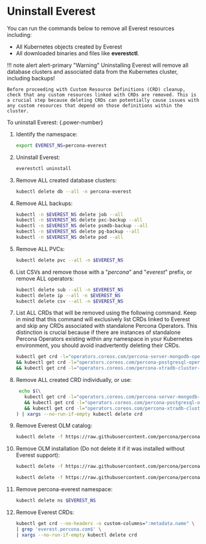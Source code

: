 # Uninstall Everest

You can run the commands below to remove all Everest resources including:

- All Kubernetes objects created by Everest
- All downloaded binaries and files like **everestctl**.

!!! note alert alert-primary "Warning"
    Uninstalling Everest will remove all database clusters and associated data from the Kubernetes cluster, including backups!

    Before proceeding with Custom Resource Definitions (CRD) cleanup, check that any custom resources linked with CRDs are removed. This is a crucial step because deleting CRDs can potentially cause issues with any custom resources that depend on those definitions within the cluster.

To uninstall Everest:
{.power-number}

1. Identify the namespace:

    ```sh
    export EVEREST_NS=percona-everest
    ```

2. Uninstall Everest:

    ```sh
    everestctl uninstall
    ```

3. Remove ALL created database clusters:

    ```sh
    kubectl delete db --all -n percona-everest
    ```

4. Remove ALL backups:

    ```sh
    kubectl -n $EVEREST_NS delete job --all
    kubectl -n $EVEREST_NS delete pxc-backup --all
    kubectl -n $EVEREST_NS delete psmdb-backup --all
    kubectl -n $EVEREST_NS delete pg-backup --all
    kubectl -n $EVEREST_NS delete pod --all     
    ```

5. Remove ALL PVCs:

    ```sh
    kubectl delete pvc --all -n $EVEREST_NS
    ```

6. List CSVs and remove those with a "*percona*" and "*everest*" prefix, or remove ALL operators:

    ```sh
    kubectl delete sub --all -n $EVEREST_NS
    kubectl delete ip --all -n $EVEREST_NS
    kubectl delete csv --all -n $EVEREST_NS
    ```

7. List ALL CRDs that will be removed using the following command. 
Keep in mind that this command will exclusively list CRDs linked to Everest and skip any CRDs associated with standalone Percona Operators. This distinction is crucial because if there are instances of standalone Percona Operators existing within any namespace in your Kubernetes environment, you should avoid inadvertently deleting their CRDs.

    ```sh
    kubectl get crd -l="operators.coreos.com/percona-server-mongodb-operator.percona-everest" --ignore-not-found=true --no-headers | awk '{print $1}' \
    && kubectl get crd -l="operators.coreos.com/percona-postgresql-operator.percona-everest" --ignore-not-found=true --no-headers | awk '{print $1}' \
    && kubectl get crd -l="operators.coreos.com/percona-xtradb-cluster-operator.percona-everest" --ignore-not-found=true --no-headers | awk '{print $1}'
    ```

8. Remove ALL created CRD individually, or use:

    ```sh
     echo $(\
       kubectl get crd -l="operators.coreos.com/percona-server-mongodb-operator.percona-everest" --ignore-not-found=true --no-headers | awk '{print $1}' \
       && kubectl get crd -l="operators.coreos.com/percona-postgresql-operator.percona-everest" --ignore-not-found=true --no-headers | awk '{print $1}' \
       && kubectl get crd -l="operators.coreos.com/percona-xtradb-cluster-operator.percona-everest" --ignore-not-found=true --no-headers | awk '{print $1}' \
    ) | xargs --no-run-if-empty kubectl delete crd
    ```

9. Remove Everest OLM catalog:

    ```sh
    kubectl delete -f https://raw.githubusercontent.com/percona/percona-everest-cli/v0.4.1/data/crds/olm/percona-dbaas-catalog.yaml
    ```

10. Remove OLM installation (Do not delete it if it was installed without Everest support):

    ```sh
    kubectl delete -f https://raw.githubusercontent.com/percona/percona-everest-cli/v0.4.1/data/crds/olm/crds.yaml
    ```

    ```sh
    kubectl delete -f https://raw.githubusercontent.com/percona/percona-everest-cli/v0.4.1/data/crds/olm/olm.yaml
    ```

11. Remove percona-everest namespace:

    ```sh
    kubectl delete ns $EVEREST_NS
    ```

12. Remove Everest CRDs:

    ```sh
    kubectl get crd --no-headers -o custom-columns=":metadata.name" \
    | grep 'everest.percona.com$' \
    | xargs --no-run-if-empty kubectl delete crd
    ```
